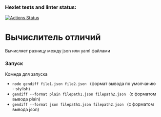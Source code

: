 ### Hexlet tests and linter status:
[![Actions Status](https://github.com/kolesnikova9292/frontend-project-lvl2/workflows/hexlet-check/badge.svg)](https://github.com/kolesnikova9292/frontend-project-lvl2/actions)


# Вычислитель отличий

Вычисляет разницу между json или yaml файлами

### Запуск

Комнда для запуска

* `node gendiff file1.json file2.json ` (формат вывода по умолчанию - stylish)
* `gendiff --format plain filepath1.json filepath2.json ` (с форматом вывода plain)
* `gendiff --format json filepath1.json filepath2.json ` (с форматом вывода json)